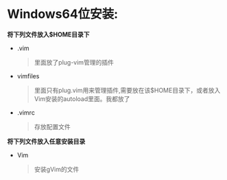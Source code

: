 # Windows64位安装:

**将下列文件放入$HOME目录下**

* .vim

  >  里面放了plug-vim管理的插件

* vimfiles

  > 里面只有plug.vim用来管理插件,需要放在该$HOME目录下，或者放入Vim安装的autoload里面。我都放了

* .vimrc

  > 存放配置文件

**将下列文件放入任意安装目录**

* Vim

  > 安装gVim的文件





